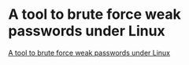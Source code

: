 # A tool to brute force weak passwords under Linux
[A tool to brute force weak passwords under Linux](https://aiwithcloud.com/2022/09/19/a_tool_to_brute_force_weak_passwords_under_linux/)